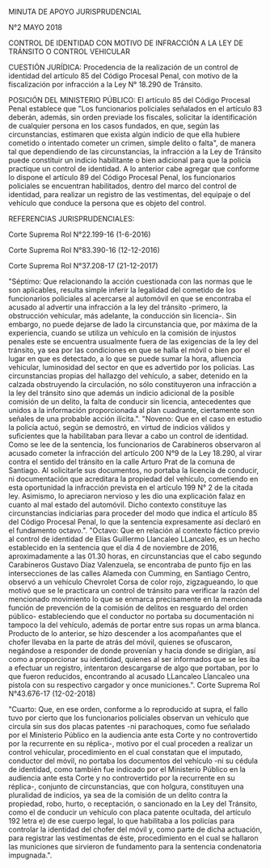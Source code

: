 MINUTA DE APOYO JURISPRUDENCIAL

N°2 MAYO 2018

CONTROL DE IDENTIDAD CON MOTIVO DE INFRACCIÓN A LA LEY DE TRÁNSITO O CONTROL VEHICULAR

CUESTIÓN JURÍDICA: Procedencia de la realización de un control de identidad del artículo 85 del Código Procesal Penal, con motivo de la fiscalización por infracción a la Ley N° 18.290 de Tránsito.

POSICIÓN DEL MINISTERIO PÚBLICO: El artículo 85 del Código Procesal Penal establece que "Los funcionarios policiales señalados en el artículo 83 deberán, además, sin orden previade los  fiscales, solicitar la identificación de cualquier persona en los casos fundados, en que, según las circunstancias, estimaren que exista algún indicio de que ella hubiere cometido o intentado cometer un crimen, simple delito o falta", de manera tal que dependiendo de las circunstancias, la infracción a la Ley de Tránsito puede constituir un indicio habilitante o bien adicional para que la policía practique un control de identidad. A lo anterior cabe agregar que conforme lo dispone el artículo 89 del Código Procesal Penal, los funcionarios policiales se encuentran habilitados, dentro del marco del control de identidad, para realizar un registro de las vestimentas, del equipaje o del vehículo que conduce la
persona que es objeto del control.

REFERENCIAS JURISPRUDENCIALES: 

Corte Suprema Rol N°22.199-16
(1-6-2016)

Corte Suprema Rol N°83.390-16
(12-12-2016)

Corte Suprema Rol N°37.208-17
(21-12-2017)

"Séptimo: Que relacionando la acción cuestionada con las normas que le
son aplicables, resulta simple inferir la legalidad del cometido de los
funcionarios policiales al acercarse al automóvil en que se encontraba
el acusado al advertir una infracción a la ley del tránsito -primero, la
obstrucción vehicular, más adelante, la conducción sin licencia-. Sin
embargo, no puede dejarse de lado la circunstancia que, por máxima de la
experiencia, cuando se utiliza un vehículo en la comisión de injustos
penales este se encuentra usualmente fuera de las exigencias de la ley
del tránsito, ya sea por las condiciones en que se halla el móvil o bien
por el lugar en que es detectado, a lo que se puede sumar la hora,
afluencia vehicular, luminosidad del sector en que es advertido por los
policías. Las circunstancias propias del hallazgo del vehículo, a saber,
detenido en la calzada obstruyendo la circulación, no sólo constituyeron
una infracción a la ley del tránsito sino que además un indicio
adicional de la posible comisión de un delito, la falta de conducir sin
licencia, antecedentes que unidos a la información proporcionada al plan
cuadrante, ciertamente son señales de una probable acción ilícita.".
"Noveno: Que en el caso en estudio la policía actuó, según se demostró,
en virtud de indicios válidos y suficientes que la habilitaban para
llevar a cabo un control de identidad. Como se lee de la sentencia, los
funcionarios de Carabineros observaron al acusado cometer la infracción
del artículo 200 N°9 de la Ley 18.290, al virar contra el sentido del
tránsito en la calle Arturo Prat de la comuna de Santiago. Al
solicitarle sus documentos, no portaba la licencia de conducir, ni
documentación que acreditara la propiedad del vehículo, cometiendo en
esta oportunidad la infracción prevista en el artículo 199 N° 2 de la
citada ley. Asimismo, lo apreciaron nervioso y les dio una explicación
falaz en cuanto al mal estado del automóvil. Dicho contexto constituye
las circunstancias indiciarias para proceder del modo que indica el
artículo 85 del Código Procesal Penal, lo que la sentencia expresamente
así declaró en el fundamento octavo.". "Octavo: Que en relación al
contexto fáctico previo al control de identidad de Elías Guillermo
Llancaleo LLancaleo, es un hecho establecido en la sentencia que el día
4 de noviembre de 2016, aproximadamente a las 01.30 horas, en
circunstancias que el cabo segundo Carabineros Gustavo Díaz Valenzuela, se encontraba de punto
fijo en las intersecciones de las calles Alameda con Cumming, en
Santiago Centro, observó a un vehículo Chevrolet Corsa de color rojo,
zigzagueando, lo que motivó que se le practicara un control de tránsito
para verificar la razón del mencionado movimiento lo que se enmarca
precisamente en la mencionada función de prevención de la comisión de
delitos en resguardo del orden público- estableciendo que el conductor
no portaba su documentación ni tampoco la del vehículo, además de portar
entre sus ropas un arma blanca. Producto de lo anterior, se hizo
descender a los acompañantes que el chofer llevaba en la parte de atrás
del móvil, quienes se ofuscaron, negándose a responder de donde
provenían y hacia donde se dirigían, así como a proporcionar su
identidad, quienes al ser informados que se les iba a efectuar un
registro, intentaron descargarse de algo que portaban, por lo que fueron
reducidos, encontrando al acusado LLancaleo Llancaleo una pistola con su
respectivo cargador y once municiones.". Corte Suprema Rol N°43.676-17 (12-02-2018)

"Cuarto: Que, en ese orden, conforme a lo reproducido at supra, el fallo
tuvo por cierto que los funcionarios policiales observan un vehículo que
circula sin sus dos placas patentes -ni parachoques, como fue señalado
por el Ministerio Público en la audiencia ante esta Corte y no
controvertido por la recurrente en su réplica-, motivo por el cual
proceden a realizar un control vehicular, procedimiento en el cual
constatan que el imputado, conductor del móvil, no portaba los
documentos del vehículo -ni su cédula de identidad, como también fue
indicado por el Ministerio Público en la audiencia ante esta Corte y no
controvertido por la recurrente en su réplica-, conjunto de
circunstancias, que con holgura, constituyen una pluralidad de indicios,
ya sea de la comisión de un delito contra la propiedad, robo, hurto, o
receptación, o sancionado en la Ley del Tránsito, como el de conducir un
vehículo con placa patente ocultada, del artículo 192 letra e) de ese
cuerpo legal, lo que habilitaba a los policías para controlar la
identidad del chofer del móvil y, como parte de dicha actuación, para
registrar las vestimentas de éste, procedimiento en el cual se hallaron
las municiones que sirvieron de fundamento para la sentencia
condenatoria impugnada.".




